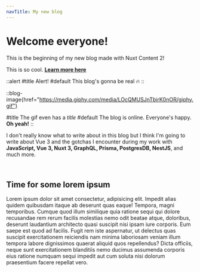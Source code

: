 ```yaml
---
navTitle: My new blog
---
```


# Welcome everyone!

This is the beginning of my new blog made with Nuxt Content 2!

This is so cool. **[Learn more here](./about)**

::alert
#title
Alert!
#default
This blog's gonna be real :fire:
::

::blog-image{href="https://media.giphy.com/media/LOcQMUSJnTbirK0nOR/giphy.gif"}
<!-- ::blog-image{href="https://image.shutterstock.com/image-vector/blog-authors-writing-articles-freelance-260nw-1768400198.jpg"} -->
#title
The gif even has a *title*
#default
The blog is online. Everyone's happy. **Oh yeah!**
::

I don't really know what to write about in this blog but I think I'm going to write about Vue 3 and the gotchas I encounter during my work with **JavaScript, Vue 3, Nuxt 3, GraphQL, Prisma, PostgresDB, NestJS**, and much more.

<br>

## Time for some lorem ipsum

Lorem ipsum dolor sit amet consectetur, adipisicing elit. Impedit alias quidem quibusdam itaque ab deserunt quas eaque! Tempora, magni temporibus. Cumque quod illum similique quia ratione sequi qui dolore recusandae rem rerum facilis molestias nemo odit beatae atque, doloribus, deserunt laudantium architecto quasi suscipit nisi ipsam iure corporis. Eum saepe est quod ad facilis. Fugit rem iste aspernatur, ut delectus quas suscipit exercitationem reiciendis nam minima laboriosam veniam illum tempora labore dignissimos quaerat aliquid quos repellendus? Dicta officiis, neque sunt exercitationem blanditiis nemo ducimus assumenda corporis eius ratione numquam sequi impedit aut cum soluta nisi dolorum praesentium facere repellat vero.